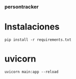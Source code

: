 ### persontracker

# Instalaciones
    pip install -r requirements.txt

# uvicorn
    uvicorn main:app --reload

